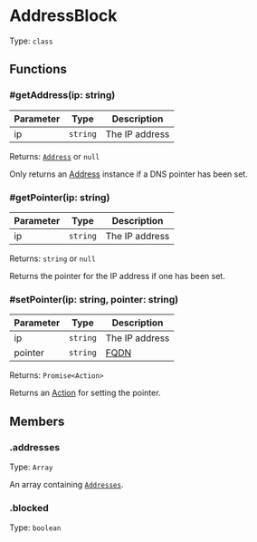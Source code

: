 # AddressBlock

Type: `class`

## Functions

### \#getAddress(ip: string)

| Parameter | Type     | Description     |
| --------- | -------- | --------------- |
| ip        | `string` |  The IP address |

Returns: [`Address`](address.md) or `null`

Only returns an [Address](address.md) instance if a DNS pointer has been set.

### \#getPointer(ip: string)

| Parameter | Type     | Description    |
| --------- | -------- | -------------- |
| ip        | `string` | The IP address |

Returns: `string` or `null`

Returns the pointer for the IP address if one has been set.

### \#setPointer(ip: string, pointer: string)

| Parameter | Type     | Description                                                       |
| --------- | -------- | ----------------------------------------------------------------- |
| ip        | `string` | The IP address                                                    |
| pointer   | `string` | [FQDN](https://en.wikipedia.org/wiki/Fully_qualified_domain_name) |

Returns: `Promise<Action>`

Returns an [Action](action.md) for setting the pointer.

## Members

### .addresses

Type: `Array`

An array containing [`Addresses`](address.md).

### .blocked

Type: `boolean`